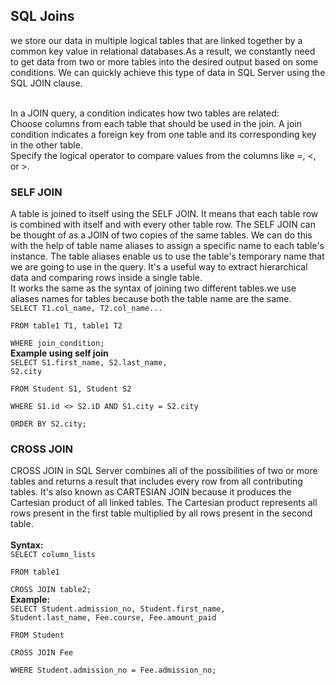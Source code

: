 ## SQL Joins 
we store our data in multiple logical tables that are linked together by a common key value in relational databases.As a result, we constantly need to get data from two or more tables into the desired output based on some conditions. We can quickly achieve this type of data in SQL Server using the SQL JOIN clause.<br>

<br>In a JOIN query, a condition indicates how two tables are related:<br>
Choose columns from each table that should be used in the join. A join condition indicates a foreign key from one table and its corresponding key in the other table.<br>
Specify the logical operator to compare values from the columns like =, <, or >.<br>
### SELF JOIN
A table is joined to itself using the SELF JOIN. It means that each table row is combined with itself and with every other table row. The SELF JOIN can be thought of as a JOIN of two copies of the same tables. We can do this with the help of table name aliases to assign a specific name to each table's instance. The table aliases enable us to use the table's temporary name that we are going to use in the query. It's a useful way to extract hierarchical data and comparing rows inside a single table.<br>
It works the same as the syntax of joining two different tables.we use aliases names for tables because both the table name are the same.<br>
<code>SELECT T1.col_name, T2.col_name...    
FROM table1 T1, table1 T2    
WHERE join_condition;    </code><br>
**Example using self join**<br>
<code>SELECT S1.first_name, S2.last_name, S2.city  
FROM Student S1, Student S2  
WHERE S1.id <> S2.iD AND S1.city = S2.city  
ORDER BY S2.city;  </code>
### CROSS JOIN
CROSS JOIN in SQL Server combines all of the possibilities of two or more tables and returns a result that includes every row from all contributing tables. It's also known as CARTESIAN JOIN because it produces the Cartesian product of all linked tables. The Cartesian product represents all rows present in the first table multiplied by all rows present in the second table.<br>
<br>
**Syntax:**<br>
<code>SELECT column_lists    
FROM table1    
CROSS JOIN table2;  </code><br>
**Example:**<br>
<code>SELECT Student.admission_no, Student.first_name, Student.last_name, Fee.course, Fee.amount_paid  
FROM Student  
CROSS JOIN Fee  
WHERE Student.admission_no = Fee.admission_no;  </code><br>

